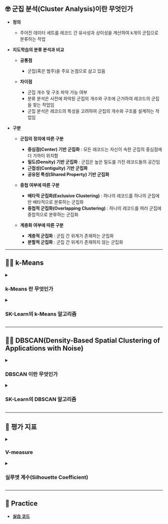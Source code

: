 ## 🤓 군집 분석(Cluster Analysis)이란 무엇인가

- **정의**
    - 주어진 데이터 세트를 레코드 간 유사성과 상이성을 계산하여 k개의 군집으로 분류하는 작업

- **지도학습의 분류 분석과 비교**
    - **공통점**
        - 군집(혹은 범주)을 주요 논점으로 삼고 있음
    
    - **차이점**
        - 군집 개수 및 구조 파악 가능 여부
        - 분류 분석은 사전에 파악된 군집의 개수와 구조에 근거하여 레코드의 군집을 찾는 작업임
        - 군집 분석은 레코드의 특성을 고려하여 군집의 개수와 구조를 설계하는 작업임

- **구분**
    - **군집의 정의에 따른 구분**
        - **중심점(Center) 기반 군집화** : 모든 레코드는 자신이 속한 군집의 중심점에 더 가까이 위치함
        - **밀도(Density) 기반 군집화** : 군집은 높은 밀도를 가진 레코드들의 공간임
        - **근접성(Contiguity) 기반 군집화**
        - **공유된 특성(Shared Property) 기반 군집화**

    - **중첩 여부에 따른 구분**
        - **배타적 군집화(Exclusive Clustering)** : 하나의 레코드를 하나의 군집에만 배타적으로 분류하는 군집화
        - **중첩적 군집화(Overlapping Clustering)** : 하나의 레코드를 여러 군집에 중첩적으로 분류하는 군집화
    
    - **계층화 여부에 따른 구분**
        - **계층적 군집화** : 군집 간 위계가 존재하는 군집화
        - **분할적 군집화** : 군집 간 위계가 존재하지 않는 군집화

---

## 🧚‍♀️ k-Means

<details><summary><h3>k-Means 란 무엇인가</h3></summary>

- **정의**
    - 중심점 기반 배타적, 분할적 군집화 알고리즘

- **목표**
    - 각 군집의 Means를 최소화하는 것

        - `k` : k개의 군집
        - `Means` : 중심점과 레코드 간 평균 거리
        - `centroid` : 중심점

- **과정**
    - 데이터 세트를 그래프에 묘사함
    - `k` 개의 `centroid` 을 그래프 상에 임의로 배치함
    - 레코드를 가장 가까이 위치한 `centroid` 의 군집으로 군집화함
    - `Means` 를 계산하여 `centroid` 의 위치를 군집의 중심으로 재배치함
    - 레코드를 가장 가까이 위치한 `centroid` 의 군집으로 재군집화함
    - `Means` 를 계산하여 `centroid` 의 위치를 군집의 중심으로 재배치함
    - `Means` 가 최소화될 때까지 이상의 절차를 반복함

</details>

<details><summary><h3>SK-Learn의 k-Means 알고리즘</h3></summary>

- **사용 방법**

    ```
    from sklearn.cluster import KMeans
    from sklearn.metrics import silhouette_score

    k = "군집 갯수 설정"

    # k-Means 알고리즘 인스턴스 생성
    km = KMeans(n_clusters = k)

    # 군집화 훈련
    km.fit(X)

    # 군집 분석 수행 및 결과 저장
    y_redict = km.predict(X)

    # 대표적인 성능 평가 지표인 실루엣 계수를 통한 성능 평가
    score = silhouette_score(X, y_predict)

    print(score)
    ```

- **주요 하이퍼파라미터**
    - `random_state = None`

    - `n_clusters` : 군집 갯수

    - `init = 'k-means++'` : 중심점 초기화 방법
        - `random` : 무작위 방식
        - `k-means++` : k-means++ 방식

    - `n_init = 10` : 초기 중심점 탐색 횟수로서 $n$ 번의 탐색 후 `Means` 가 가장 낮은 중심점을 선택함

    - `max_iter = None` : 중심점 이동 최대 횟수 설정

- **다음의 속성을 통해 훈련된 모델의 정보를 확인할 수 있음**
    - `labels_` : 각 레코드가 속한 군집 번호
    - `cluster_centers_` : 군집별 중심점 위치
    - `n_iter_` : 중심점 이동 횟수
    - `inertia_` : 군집별 응집도 평균으로서 수치가 낮을수록 응집도가 높다고 판단함
    - `n_features_in_` : 설명변수 개수
    - `feature_names_in_` : 설명변수명

- **최적의 k 구하기** : `inertia_` 활용

    ```
    import matplotlib.pyplot as plt

    # 군집 갯수를 1~10까지 설정
    ks = range(1, 10)
    
    # 응집도를 저장할 리스트 생성
    inertias = []

    # 군집 분석 수행
    for k in ks:
        km = KMeans(n_clusters = k)
        km.fit(X)
        inertias.append(km.inertia_)

    # k의 변화에 따른 응집도 변화 양상 시각화    
    plt.plot(ks, inertias, '-o')
    plt.xticks(ks)
    plt.xlabel('number of clusters(k)')
    plt.ylabel('inertia')

    plt.show()
    ```

- **군집화 결과 시각화(2차원 가정)** : `cluster_centers_` 활용

    ```
    import matplotlib.pyplot as plt
    from matplotlib.colors import ListedColormap

    X["y"] = km.labels_

    # 군집별 레코드 분포 시각화
    plt.scatter(
        X.iloc[:, 0], 
        X.iloc[:, 1], 
        marker = 'o', 
        s = 50, 
        c = X["y"], 
        edgecolor = 'black')

    # 군집별 중심점 위치 시각화
    plt.scatter(
        km.cluster_centers_[:, 0], 
        km.cluster_centers_[:, 1],
        marker = '*', 
        s = 250, 
        c = 'red', 
        edgecolor = 'black')

    # 축 이름 기입
    plt.xlabel(X.columns[0])
    plt.ylabel(X.columns[1])
    
    plt.show()
    ```

</details>

---

## 🧚‍♀️ DBSCAN(Density-Based Spatial Clustering of Applications with Noise)

<details><summary><h3>DBSCAN 이란 무엇인가</h3></summary>

- **정의**
    - 밀도 기반 배타적, 분할적 군집화 알고리즘

- **잡음(Noise)을 활용한 밀도 기반(Density-Based) 공간(Spatial) 군집화**
    
    - **k-Means 군집 분석의 한계점**
        - 이상치를 탐지할 수 없어 해당 값에 의해 `centroid` 가 좌우될 수 있음
    
    - **DBSCAN 군집 분석의 보완 방안**
        - 특정 레코드가 특정 군집에 속하는 경우, 해당 군집에 속하는 다른 레코드들과 가까이 위치해야 함을 전제함

- **DBSCAN 의 레코드 구분**

    ![IMG_7115](https://user-images.githubusercontent.com/116495744/224615745-cd9d88fe-c4d4-4f90-9d8c-a989a8ffff3d.PNG)

    - **핵심 요소(Core)** : 밀도의 중심이 되는 레코드
        - **최소 요소(Minimum number of neighbors)** : 핵심 요소 판별 조건으로서 직경 내 레코드 수 최소치
        - **직경(Radius)** : 핵심 요소 기준 반경으로서 밀도 영역(Dense Area)의 범위

    - **경계 요소(Border)** : 군집 범위의 경계선에 위치한 레코드
    - **잡음 요소(Noise)** : 어떠한 군집에도 속하지 않는 레코드로서 이상치

</details>

<details><summary><h3>SK-Learn의 DBSCAN 알고리즘</h3></summary>

- **사용 방법**

    ```
    from sklearn.cluster import DBSCAN
    from sklearn.metrics import silhouette_score

    # DBSCAN 알고리즘 인스턴스 생성
    db = DBSCAN()

    # 군집화 훈련
    db.fit(X)

    # 군집 분석 수행 및 결과 저장
    y_predict = db.predict(X)

    # 대표적인 성능 평가 지표인 실루엣 계수를 통한 성능 평가
    score = silhouette_score(X, y_predict)

    print(score)
    ```

- **주요 하이퍼파라미터**
    - `eps = 0.3` : 직경
    - `min_samples = 7` : 최소 요소

- **다음의 속성을 통해 훈련된 모델의 정보를 확인할 수 있음**
    - `labels_` : 각 레코드가 속한 군집 번호
        - `-1` : 이상치 군집
    
    - `core_sample_indices_` : 군집별 핵심 요소의 행 번호

</details>

---

## 💯 평가 지표

<details><summary><h3>V-measure</h3></summary>

- **정의**
    - 균질성과 완전성의 조화 평균

        - **균질성(Homogeneity)** : 각 군집(예측값)이 동일한 실제값으로 구성되어 있는 정도
        - **완전성(Completeness)** : 각 실제값에 대하여 동일한 군집(예측값)으로 구성되어 있는 정도

- **전제**
    - 군집이 사전에 정의되어 있는 경우 사용함
    - 군집이 사전에 정의되어 있지 않을 경우에는 후술할 실루엣 계수를 사용함

- **사용 방법**

    ```
    from sklearn.metrics import homogeneity_score
    from sklearn.metrics import completeness_score
    from sklearn.metrics import v_measure_score

    # 균질성 평가
    score0 = homogeneity_score(y, db.labels_)
    
    # 완전성 평가
    score1 = completeness_score(y, db.labels_)
    
    # V-measure을 통한 성능 평가
    score2 = v_measure_score(y, db.labels_)
    
    print(score0, score1, score2)
    ```

</details>

<details><summary><h3>실루엣 계수(Silhouette Coefficient)</h3></summary>

- **군집 분석의 목표**
    - 군집 간 거리는 멀고, 군집 내 레코드 간 거리는 가깝게 군집화하는 것

- **정의**

    $$ \begin{align}
    silhouette&=\displaystyle\sum_{i=0}^{n}\frac{s(i)}{n}\\
    s(i)&=\frac{b(i)-a(i)}{max(a(i), b(i))}
    \end{align} $$

    - $a(i)$ : 데이터 세트의 레코드 $i$ 에 대하여 $i$ 가 속한 군집 내 레코드들과의 평균 거리
    
    - $b(i)$ : 데이터 세트의 레코드 $i$ 에 대하여 $d(i, C)$ 의 최소값
        - $d(i, C)$ : 레코드 $i$ 가 속하지 않은 군집 $C$ 에 대하여 $i$ 와 $C$ 의 레코드들과의 평균 거리

- **해석**
    - -1~1 사이의 값을 가짐
    - 1에 가까울수록 군집 간 거리는 멀고, 군집 내 레코드 간 거리는 가깝다고 해석함
    - 0에 가까울수록 군집 간 거리가 가깝다고 해석함
    - -1에 가까울수록 군집 내 레코드 간 거리보다 군집 외 레코드 간 거리가 가깝다고 해석함

- **사용 방법**

    ```
    from sklearn.metrics import silhouette_score

    # 실루엣 계수를 통한 성능 평가
    score = silhouette_score(X, db.labels_)

    print(score)
    ```

</details>

---

## 📝 Practice

- [**실습 코드**]()